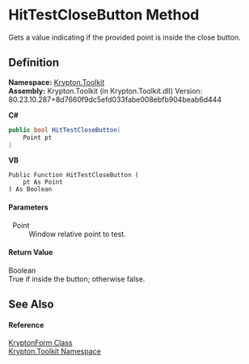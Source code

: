 # HitTestCloseButton Method


Gets a value indicating if the provided point is inside the close button.



## Definition
**Namespace:** <a href="79d2eac2-21f4-54ff-7552-b20c33c30600.md">Krypton.Toolkit</a>  
**Assembly:** Krypton.Toolkit (in Krypton.Toolkit.dll) Version: 80.23.10.287+8d7660f9dc5efd033fabe008ebfb904beab6d444

**C#**
``` C#
public bool HitTestCloseButton(
	Point pt
)
```
**VB**
``` VB
Public Function HitTestCloseButton ( 
	pt As Point
) As Boolean
```



#### Parameters
<dl><dt>  Point</dt><dd>Window relative point to test.</dd></dl>

#### Return Value
Boolean  
True if inside the button; otherwise false.

## See Also


#### Reference
<a href="13b29650-b21b-35d6-8387-a6f0a5ca154d.md">KryptonForm Class</a>  
<a href="79d2eac2-21f4-54ff-7552-b20c33c30600.md">Krypton.Toolkit Namespace</a>  
